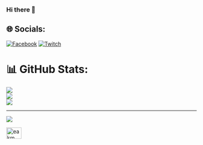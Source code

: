### Hi there 👋

## 🌐 Socials:
[![Facebook](https://img.shields.io/badge/Facebook-%231877F2.svg?logo=Facebook&logoColor=white)](Eakm.me) 
[![Twitch](https://img.shields.io/badge/Twitch-%239146FF.svg?logo=Twitch&logoColor=white)](https://twitch.tv/https://www.twitch.tv/barbatoso_o) 
# 📊 GitHub Stats:
![](https://github-readme-stats.vercel.app/api?username=Eaktana&theme=midnight-purple&hide_border=false&include_all_commits=false&count_private=false)<br/>
![](https://github-readme-streak-stats.herokuapp.com/?user=Eaktana&theme=midnight-purple&hide_border=false)<br/>
![](https://github-readme-stats.vercel.app/api/top-langs/?username=Eaktana&theme=midnight-purple&hide_border=false&include_all_commits=false&count_private=false&layout=compact)

---
[![](https://visitcount.itsvg.in/api?id=Eaktana&icon=0&color=0)](https://visitcount.itsvg.in)

<a href="https://fb.com/eakm.me" target="blank"><img align="center" src="https://raw.githubusercontent.com/rahuldkjain/github-profile-readme-generator/master/src/images/icons/Social/facebook.svg" alt="eakm.me" height="30" width="40" /></a>
</p>
